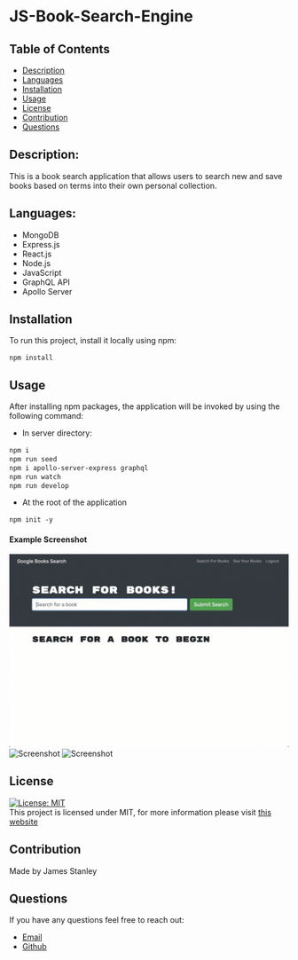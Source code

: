 # JS-Book-Search-Engine

## Table of Contents

- [Description](#description)
- [Languages](#Languages)
- [Installation](#installation)
- [Usage](#usage)
- [License](#license)
- [Contribution](#contribution)
- [Questions](#questions)

## Description:

This is a book search application that allows users to search new and save books based on terms into their own personal collection.

## Languages:

- MongoDB
- Express.js
- React.js
- Node.js
- JavaScript
- GraphQL API
- Apollo Server

## Installation

To run this project, install it locally using npm:

```
npm install
```

## Usage

After installing npm packages, the application will be invoked by using the following command:

- In server directory:

```
npm i
npm run seed
npm i apollo-server-express graphql
npm run watch
npm run develop
```

- At the root of the application

```
npm init -y
```

#### Example Screenshot

![Screenshot](/assets/21-mern-homework-demo-01.gif)
![Screenshot](/assets/21-mern-homework-demo-02.gif)
![Screenshot](/assets/21-mern-homework-demo-03.gif)

## License

[![License: MIT](https://img.shields.io/badge/License-MIT-yellow.svg)](https://opensource.org/licenses/MIT) <br>
This project is licensed under MIT, for more information please visit [this website](https://opensource.org/licenses/MIT)

## Contribution

Made by James Stanley


## Questions

If you have any questions feel free to reach out:

- [Email](jamesstanley11@gmail.com)
- [Github](https://github.com/Xallver)
